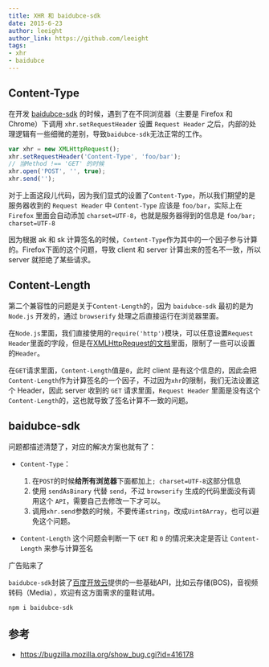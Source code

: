 ```yaml
---
title: XHR 和 baidubce-sdk
date: 2015-6-23
author: leeight
author_link: https://github.com/leeight
tags:
- xhr
- baidubce
---
```



## Content-Type

在开发 [baidubce-sdk](https://www.npmjs.com/package/baidubce-sdk) 的时候，遇到了在不同浏览器（主要是 Firefox 和 Chrome）下调用 `xhr.setRequestHeader` 设置 `Request Header` 之后，内部的处理逻辑有一些细微的差别，导致`baidubce-sdk`无法正常的工作。


```js
var xhr = new XMLHttpRequest();
xhr.setRequestHeader('Content-Type', 'foo/bar');
// 当Method !== 'GET' 的时候
xhr.open('POST', '', true);
xhr.send('');
```

对于上面这段儿代码，因为我们显式的设置了`Content-Type`，所以我们期望的是服务器收到的 `Request Header` 中 `Content-Type` 应该是 `foo/bar`，实际上在 `Firefox` 里面会自动添加 `charset=UTF-8`，也就是服务器得到的信息是 `foo/bar; charset=UTF-8`

<!-- more -->

因为根据 ak 和 sk 计算签名的时候，`Content-Type`作为其中的一个因子参与计算的。Firefox下面的这个问题，导致 client 和 server 计算出来的签名不一致，所以 server 就拒绝了某些请求。

## Content-Length

第二个兼容性的问题是关于`Content-Length`的，因为 `baidubce-sdk` 最初的是为 `Node.js` 开发的，通过 `browserify` 处理之后直接运行在浏览器里面。

在`Node.js`里面，我们直接使用的`require('http')`模块，可以任意设置`Request Header`里面的字段，但是在[XMLHttpRequest的文档](http://www.w3.org/TR/XMLHttpRequest/#the-setrequestheader%28%29-method)里面，限制了一些可以设置的`Header`。

在`GET`请求里面，`Content-Length`值是`0`，此时 client 是有这个信息的，因此会把`Content-Length`作为计算签名的一个因子，不过因为`xhr`的限制，我们无法设置这个 Header，因此 server 收到的 `GET` 请求里面，`Request Header` 里面是没有这个`Content-Length`的，这也就导致了签名计算不一致的问题。

## baidubce-sdk

问题都描述清楚了，对应的解决方案也就有了：

* `Content-Type`：

  1. 在`POST`的时候**给所有浏览器**下面都加上`; charset=UTF-8`这部分信息
  2. 使用 `sendAsBinary` 代替 `send`，不过 `browserify` 生成的代码里面没有调用这个 `API`，需要自己去修改一下才可以。
  3. 调用`xhr.send`参数的时候，不要传递`string`，改成`Uint8Array`，也可以避免这个问题。

* `Content-Length` 这个问题会判断一下 `GET` 和 `0` 的情况来决定是否让 `Content-Length` 来参与计算签名

广告贴来了

`baidubce-sdk`封装了[百度开放云](http://bce.baidu.com/)提供的一些基础API，比如云存储(BOS)，音视频转码（Media），欢迎有这方面需求的童鞋试用。

```
npm i baidubce-sdk
```


## 参考

* <https://bugzilla.mozilla.org/show_bug.cgi?id=416178>